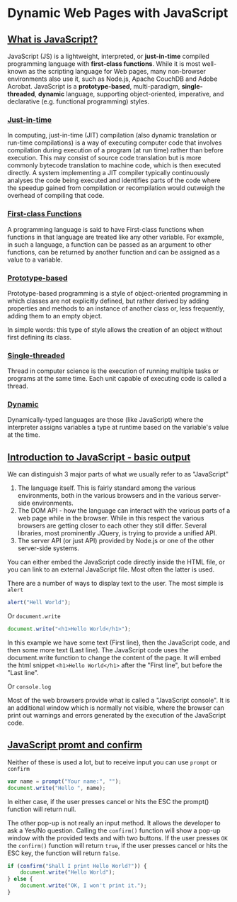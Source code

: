 # Dynamic Web Pages with JavaScript

## [What is JavaScript?](https://developer.mozilla.org/en-US/docs/Web/JavaScript)

JavaScript (JS) is a lightweight, interpreted, or **just-in-time** compiled programming language with **first-class functions**. While it is most well-known as the scripting language for Web pages, many non-browser environments also use it, such as Node.js, Apache CouchDB and Adobe Acrobat. JavaScript is a **prototype-based**, multi-paradigm, **single-threaded**, **dynamic** language, supporting object-oriented, imperative, and declarative (e.g. functional programming) styles.

### [Just-in-time](https://en.wikipedia.org/wiki/Just-in-time_compilation)

In computing, just-in-time (JIT) compilation (also dynamic translation or run-time compilations) is a way of executing computer code that involves compilation during execution of a program (at run time) rather than before execution. This may consist of source code translation but is more commonly bytecode translation to machine code, which is then executed directly. A system implementing a JIT compiler typically continuously analyses the code being executed and identifies parts of the code where the speedup gained from compilation or recompilation would outweigh the overhead of compiling that code.

### [First-class Functions](https://developer.mozilla.org/en-US/docs/Glossary/First-class_Function)

A programming language is said to have First-class functions when functions in that language are treated like any other variable. For example, in such a language, a function can be passed as an argument to other functions, can be returned by another function and can be assigned as a value to a variable.

### [Prototype-based](https://developer.mozilla.org/en-US/docs/Glossary/Prototype-based_programming)

Prototype-based programming is a style of object-oriented programming in which classes are not explicitly defined, but rather derived by adding properties and methods to an instance of another class or, less frequently, adding them to an empty object.

In simple words: this type of style allows the creation of an object without first defining its class.

### [Single-threaded](https://developer.mozilla.org/en-US/docs/Glossary/Thread)

Thread in computer science is the execution of running multiple tasks or programs at the same time. Each unit capable of executing code is called a thread.

### [Dynamic](https://developer.mozilla.org/en-US/docs/Glossary/Dynamic_typing)

Dynamically-typed languages are those (like JavaScript) where the interpreter assigns variables a type at runtime based on the variable's value at the time.

## [Introduction to JavaScript - basic output](https://code-maven.com/introduction-to-javascript)

We can distinguish 3 major parts of what we usually refer to as "JavaScript"

1. The language itself. This is fairly standard among the various environments, both in the various browsers and in the various server-side environments.
2. The DOM API - how the language can interact with the various parts of a web page while in the browser. While in this respect the various browsers are getting closer to each other they still differ. Several libraries, most prominently JQuery, is trying to provide a unified API.
3. The server API (or just API) provided by Node.js or one of the other server-side systems.

You can either embed the JavaScript code directly inside the HTML file, or you can link to an external JavaScript file. Most often the latter is used.

There are a number of ways to display text to the user. The most simple is `alert`

```javascript
alert("Hell World");
```

Or `document.write`

```javascript
document.write("<h1>Hello World</h1>");
```

In this example we have some text (First line), then the JavaScript code, and then some more text (Last line). The JavaScript code uses the document.write function to change the content of the page. It will embed the html snippet `<h1>Hello World</h1>` after the "First line", but before the "Last line".

Or `console.log`

Most of the web browsers provide what is called a "JavaScript console". It is an additional window which is normally not visible, where the browser can print out warnings and errors generated by the execution of the JavaScript code. 

## [JavaScript promt and confirm](https://code-maven.com/javascript-input-with-prompt-and-confirm)

Neither of these is used a lot, but to receive input you can use `prompt` or `confirm`

```javascript
var name = prompt("Your name:", "");
document.write("Hello ", name);
```

In either case, if the user presses cancel or hits the ESC the prompt() function will return null.

The other pop-up is not really an input method. It allows the developer to ask a Yes/No question. Calling the `confirm()` function will show a pop-up window with the provided texts and with two buttons. If the user presses `OK` the `confirm()` function will return `true`, if the user presses cancel or hits the ESC key, the function will return `false`.

```javascript
if (confirm("Shall I print Hello World?")) {
    document.write("Hello World");
} else {
    document.write("OK, I won't print it.");
}
```
